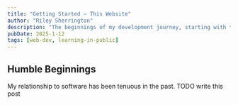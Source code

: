 ```yaml
---
title: "Getting Started — This Website"
author: "Riley Sherrington"
description: "The beginnings of my development journey, starting with this site: or, how I learned to stop watching tutorials."
pubDate: 2025-1-12
tags: [web-dev, learning-in-public]
---
```


## Humble Beginnings

My relationship to software has been tenuous in the past. TODO write this post
